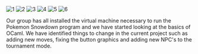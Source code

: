![1](https://github.com/Phansa/OpenSource/blob/master/Lab-8/195%20results.png)
![2](https://github.com/Phansa/OpenSource/blob/master/Lab-8/216%20results.png)
![3](https://github.com/Phansa/OpenSource/blob/master/Lab-8/6%20results.png)
![4](https://github.com/Phansa/OpenSource/blob/master/Lab-8/matrix_graph.png)
![5](https://github.com/Phansa/OpenSource/blob/master/Lab-8/method%20%3D%20graph.png)
![6](https://github.com/Phansa/OpenSource/blob/master/Lab-8/parallel%20coordinates.png)

Our group has all installed the 
virtual machine necessary to run the Pokemon Snowdown program and we have started looking at the basics of OCaml. 
We have identified things to change in the current project such as adding new moves, 
fixing the button graphics and adding new NPC's to the tournament mode.
